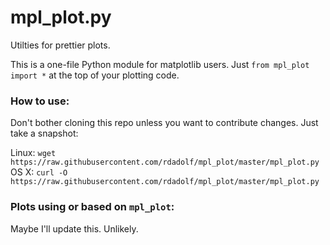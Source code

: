 # mpl_plot.py
Utilties for prettier plots.

This is a one-file Python module for matplotlib users.
Just `from mpl_plot import *` at the top of your plotting code.

### How to use:

Don't bother cloning this repo unless you want to contribute changes. Just take a snapshot:

Linux: `wget https://raw.githubusercontent.com/rdadolf/mpl_plot/master/mpl_plot.py`
OS X: `curl -O https://raw.githubusercontent.com/rdadolf/mpl_plot/master/mpl_plot.py`

### Plots using or based on `mpl_plot`:

Maybe I'll update this. Unlikely.
